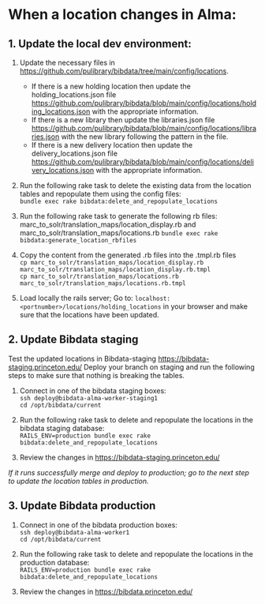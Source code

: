 # When a location changes in Alma:

## 1. Update the local dev environment:

1. Update the necessary files in https://github.com/pulibrary/bibdata/tree/main/config/locations. 
   * If there is a new holding location then update the holding_locations.json file https://github.com/pulibrary/bibdata/blob/main/config/locations/holding_locations.json with the appropriate information. 
   * If there is a new library then update the libraries.json file https://github.com/pulibrary/bibdata/blob/main/config/locations/libraries.json with the new library following the pattern in the file. 
   * If there is a new delivery location then update the delivery_locations.json file https://github.com/pulibrary/bibdata/blob/main/config/locations/delivery_locations.json with the appropriate information.

2. Run the following rake task to delete the existing data from the location tables and repopulate them using the config files:  
   `bundle exec rake bibdata:delete_and_repopulate_locations`

4. Run the following rake task to generate the following rb files: marc_to_solr/translation_maps/location_display.rb and marc_to_solr/translation_maps/locations.rb
  `bundle exec rake bibdata:generate_location_rbfiles`

5. Copy the content from the generated .rb files into the .tmpl.rb files  
  `cp marc_to_solr/translation_maps/location_display.rb marc_to_solr/translation_maps/location_display.rb.tmpl`  
  `cp marc_to_solr/translation_maps/locations.rb marc_to_solr/translation_maps/locations.rb.tmpl`

6. Load locally the rails server; Go to: `localhost:<portnumber>/locations/holding_locations` in your browser and make sure that the locations have been updated.

## 2. Update Bibdata staging
Test the updated locations in Bibdata-staging https://bibdata-staging.princeton.edu/
Deploy your branch on staging and run the following steps to make sure that nothing is breaking the tables.

1. Connect in one of the bibdata staging boxes:   
  `ssh deploy@bibdata-alma-worker-staging1`  
  `cd /opt/bibdata/current`  

2. Run the following rake task to delete and repopulate the locations in the bibdata staging database:  
  `RAILS_ENV=production bundle exec rake bibdata:delete_and_repopulate_locations`

3. Review the changes in https://bibdata-staging.princeton.edu/

*If it runs successfully merge and deploy to production; go to the next step to update the location tables in production.*

## 3. Update Bibdata production

1. Connect in one of the bibdata production boxes:  
  `ssh deploy@bibdata-alma-worker1`  
  `cd /opt/bibdata/current`  

2. Run the following rake task to delete and repopulate the locations in the production database:  
  `RAILS_ENV=production bundle exec rake bibdata:delete_and_repopulate_locations`

3. Review the changes in https://bibdata.princeton.edu/
